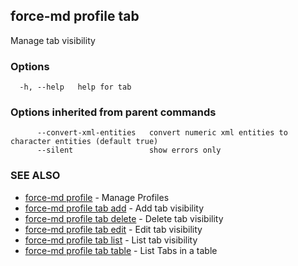 ## force-md profile tab

Manage tab visibility

### Options

```
  -h, --help   help for tab
```

### Options inherited from parent commands

```
      --convert-xml-entities   convert numeric xml entities to character entities (default true)
      --silent                 show errors only
```

### SEE ALSO

* [force-md profile](force-md_profile.md)	 - Manage Profiles
* [force-md profile tab add](force-md_profile_tab_add.md)	 - Add tab visibility
* [force-md profile tab delete](force-md_profile_tab_delete.md)	 - Delete tab visibility
* [force-md profile tab edit](force-md_profile_tab_edit.md)	 - Edit tab visibility
* [force-md profile tab list](force-md_profile_tab_list.md)	 - List tab visibility
* [force-md profile tab table](force-md_profile_tab_table.md)	 - List Tabs in a table

